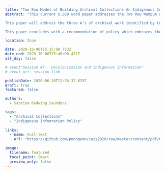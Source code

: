 ```yaml
---
title: "Two Row Model of Building Archival Collections An Indigenous Information Policy Perspective"
abstract: "This current 6,500 word paper addresses the Two Row Wampum as a policy model for archival collections. This paper and subsequent presentation will provide an overview of mainstream archival practices and how they are utilized in First Nation communities, and special libraries collecting or holding Indigenous materials. This paper is intended to be both practical and theoretical as the questions and points made are a tableau or road map of query. Additionally, this paper provides literature support in the form of arguments from some of the leading Indigenous Researchers, albeit outside of the field of Information Sciences.

This paper will address the three A’s of archival work identified by Cuervo (2015): Appraisal, Acquisition, Access.  Added to this is a fourth: Action, taken on by those Information Scientists who practice social justice throughout their librarianship. This is addressed throughout several sections including one on decolonizing the library and archive, content management and integrated library system software, the impacts of recent campaigns on social justice action of librarians such as the Idle No More and Murdered and Missing Indigenous Women (and Girls), and Empowering Others.      

This paper concludes with a recommendation of policy which embraces the arguments made within the text, framing it within the Two Row Wampum. While a specifically Indigenous argument, this paper clearly has a home within the Diverging Trajectories in Information Science theme for 2020."

location: Zoom

date: 2020-10-06T15:15:00.763Z
date_end: 2020-10-06T15:45:00.471Z
all_day: false

# event"Session #7 - Decolonization and Indigenous Information"
# event_url: session-link

publishDate: 2020-06-26T12:36:37.825Z
draft: true
featured: false

authors:
  - Sabrina Redwing Saunders

tags:
  - "Archival Collections"
  - "Indigenous Infomration Policy"
  
links:
  - name: Full-text
    url: "https://github.com/pmongeon/cais2020/raw/master/content/pdf/CAIS2020_paper_Saunders.pdf"

image:
  filename: featured
  focal_point: Smart
  preview_only: false
---
```

